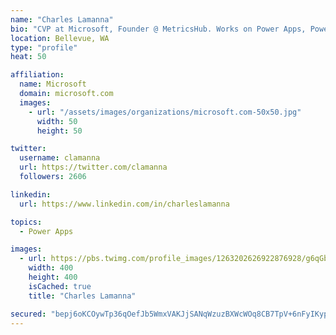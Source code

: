 ```yaml
---
name: "Charles Lamanna"
bio: "CVP at Microsoft, Founder @ MetricsHub. Works on Power Apps, Power Automate, Power Virtual Agent, Common Data Service and Dynamics 365."
location: Bellevue, WA
type: "profile"
heat: 50

affiliation:
  name: Microsoft
  domain: microsoft.com
  images:
    - url: "/assets/images/organizations/microsoft.com-50x50.jpg"
      width: 50
      height: 50

twitter:
  username: clamanna
  url: https://twitter.com/clamanna
  followers: 2606

linkedin:
  url: https://www.linkedin.com/in/charleslamanna

topics:
  - Power Apps

images:
  - url: https://pbs.twimg.com/profile_images/1263202626922876928/g6qGbHZ-_400x400.jpg
    width: 400
    height: 400
    isCached: true
    title: "Charles Lamanna"

secured: "bepj6oKCOywTp36qOefJb5WmxVAKJjSANqWzuzBXWcWOq8CB7TpV+6nFyIKyprvNkgQtuk9RvjDWFBrGgRn+QGVSDGGDFTW5h9BIedu8Lr6hmvls2U0cCQaiMjl4vfaTjbvrqG+DEo8kNJ8y3TtGGOk8ewMsSJXwDmBoZnmJxb5p12OHDisUMRRquq/9IjFeOKB3FRwrkZhYduddIYPf9XY29rZkW+5GXuix1v88cLxwhufF+EBi+iVMhH53y38Wiq1dVPnGJ7jMXqx13cm+AsLnlXHQpErKBp9F968LnpZshDany+zQkB69pm88Gul/6qTOPQWq9H+eCvVpiC45uaDKxgwpWb4D0OK3WRlGbBdulPPPRJEpD6EyBqamBF/p7qQ87FXgXpFL/dLblnOL7w==;xk9YaChCruG37vP+DqU8Cw=="
---
```


